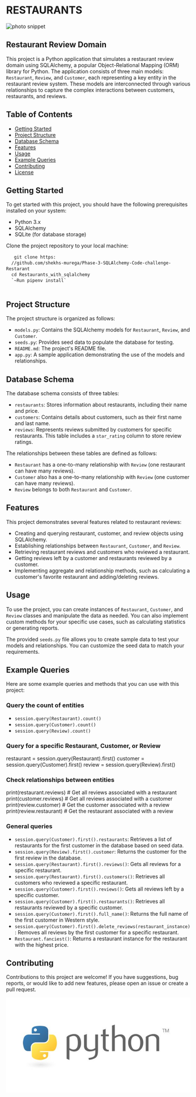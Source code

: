 # RESTAURANTS

![photo snippet](https://media.giphy.com/media/v1.Y2lkPTc5MGI3NjExdmx3NDYwdWZubHYxMHRpbGdxc3U3YnhmcmtsZXl2cnM5bmVyeXY4MiZlcD12MV9pbnRlcm5hbF9naWZfYnlfaWQmY3Q9Zw/UigO8Uqo96gCdmhG4z/giphy.gif)

## Restaurant Review Domain
This project is a Python application that simulates a restaurant review domain using SQLAlchemy, a popular Object-Relational Mapping (ORM) library for Python. The application consists of three main models: `Restaurant`, `Review`, and `Customer`, each representing a key entity in the restaurant review system. These models are interconnected through various relationships to capture the complex interactions between customers, restaurants, and reviews.

## Table of Contents
- [Getting Started](#getting-started)
- [Project Structure](#project-structure)
- [Database Schema](#database-schema)
- [Features](#features)
- [Usage](#usage)
- [Example Queries](#example-queries)
- [Contributing](#contributing)
- [License](#license)

## Getting Started

To get started with this project, you should have the following prerequisites installed on your system:

- Python 3.x
- SQLAlchemy
- SQLite (for database storage)

Clone the project repository to your local machine:
```
   git clone https:
  //github.com/shekhs-murega/Phase-3-SQLAlchemy-Code-challenge-Restarant
  cd Restaurants_with_sqlalchemy
  `~Run pipenv install`
  
```

## Project Structure

The project structure is organized as follows:

- `models.py`: Contains the SQLAlchemy models for `Restaurant`, `Review`, and `Customer`.
- `seeds.py`: Provides seed data to populate the database for testing.
- `README.md`: The project's README file.
- `app.py`: A sample application demonstrating the use of the models and relationships.

## Database Schema

The database schema consists of three tables:

- `restaurants`: Stores information about restaurants, including their name and price.
- `customers`: Contains details about customers, such as their first name and last name.
- `reviews`: Represents reviews submitted by customers for specific restaurants. This table includes a `star_rating` column to store review ratings.

The relationships between these tables are defined as follows:

- `Restaurant` has a one-to-many relationship with `Review` (one restaurant can have many reviews).
- `Customer` also has a one-to-many relationship with `Review` (one customer can have many reviews).
- `Review` belongs to both `Restaurant` and `Customer`.

## Features

This project demonstrates several features related to restaurant reviews:

- Creating and querying restaurant, customer, and review objects using SQLAlchemy.
- Establishing relationships between `Restaurant`, `Customer`, and `Review`.
- Retrieving restaurant reviews and customers who reviewed a restaurant.
- Getting reviews left by a customer and restaurants reviewed by a customer.
- Implementing aggregate and relationship methods, such as calculating a customer's favorite restaurant and adding/deleting reviews.

## Usage

To use the project, you can create instances of `Restaurant`, `Customer`, and `Review` classes and manipulate the data as needed. You can also implement custom methods for your specific use cases, such as calculating statistics or generating reports.

The provided `seeds.py` file allows you to create sample data to test your models and relationships. You can customize the seed data to match your requirements.

## Example Queries

Here are some example queries and methods that you can use with this project:
### Query the count of entities
- `session.query(Restaurant).count()`
- `session.query(Customer).count()`
- `session.query(Review).count()`

### Query for a specific Restaurant, Customer, or Review
restaurant = session.query(Restaurant).first()
customer = session.query(Customer).first()
review = session.query(Review).first()

### Check relationships between entities
print(restaurant.reviews)  # Get all reviews associated with a restaurant
print(customer.reviews)    # Get all reviews associated with a customer
print(review.customer)     # Get the customer associated with a review
print(review.restaurant)   # Get the restaurant associated with a review

### General queries 
- `session.query(Customer).first().restaurants`: Retrieves a list of restaurants for the first customer in the database based on seed data.
- `session.query(Review).first().customer`: Returns the customer for the first review in the database.
- `session.query(Restaurant).first().reviews()`: Gets all reviews for a specific restaurant.
- `session.query(Restaurant).first().customers()`: Retrieves all customers who reviewed a specific restaurant.
- `session.query(Customer).first().reviews()`: Gets all reviews left by a specific customer.
- `session.query(Customer).first().restaurants()`: Retrieves all restaurants reviewed by a specific customer.
- `session.query(Customer).first().full_name()`: Returns the full name of the first customer in Western style.
- `session.query(Customer).first().delete_reviews(restaurant_instance)`: Removes all reviews by the first customer for a specific restaurant.
- `Restaurant.fanciest()`: Returns a restaurant instance for the restaurant with the highest price.

## Contributing

Contributions to this project are welcome! If you have suggestions, bug reports, or would like to add new features, please open an issue or create a pull request.

![Python logo](https://github.com/shekhs-murega/Assets/blob/main/python.jpeg)


